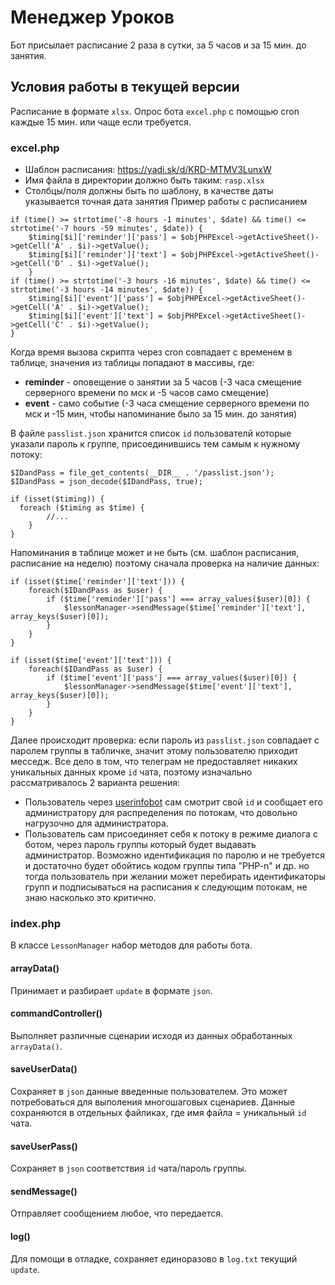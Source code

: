 # Менеджер Уроков
Бот присылает расписание 2 раза в сутки, за 5 часов и за 15 мин. до занятия.
## Условия работы в текущей версии
Расписание в формате `xlsx`. Опрос бота `excel.php` с помощью cron каждые 15 мин. или чаще если требуется.
### excel.php
* Шаблон расписания: https://yadi.sk/d/KRD-MTMV3LunxW
* Имя файла в директории должно быть таким: `rasp.xlsx`
* Столбцы/поля должны быть по шаблону, в качестве даты указывается точная дата занятия
Пример работы с расписанием
```
if (time() >= strtotime('-8 hours -1 minutes', $date) && time() <= strtotime('-7 hours -59 minutes', $date)) {
    $timing[$i]['reminder']['pass'] = $objPHPExcel->getActiveSheet()->getCell('A' . $i)->getValue();
    $timing[$i]['reminder']['text'] = $objPHPExcel->getActiveSheet()->getCell('D' . $i)->getValue();
    }
if (time() >= strtotime('-3 hours -16 minutes', $date) && time() <= strtotime('-3 hours -14 minutes', $date)) {
    $timing[$i]['event']['pass'] = $objPHPExcel->getActiveSheet()->getCell('A' . $i)->getValue();
    $timing[$i]['event']['text'] = $objPHPExcel->getActiveSheet()->getCell('C' . $i)->getValue();
}
```
Когда время вызова скрипта через cron совпадает с временем в таблице, значения из таблицы попадают в массивы, где:
* **reminder** - оповещение о занятии за 5 часов (-3 часа смещение серверного времени по мск и -5 часов само смещение)
* **event** - само событие (-3 часа смещение серверного времени по мск и -15 мин, чтобы напоминание было за 15 мин. до занятия)

В файле `passlist.json` хранится список `id` пользователй которые указали пароль к группе, присоединившись тем самым к нужному потоку:
```
$IDandPass = file_get_contents(__DIR__ . '/passlist.json');
$IDandPass = json_decode($IDandPass, true);

if (isset($timing)) {
  foreach ($timing as $time) {
        //...
    }
}
```
Напоминания в таблице может и не быть (см. шаблон расписания, расписание на неделю) поэтому сначала проверка на наличие данных:
```
if (isset($time['reminder']['text'])) {
    foreach($IDandPass as $user) {
        if ($time['reminder']['pass'] === array_values($user)[0]) {
            $lessonManager->sendMessage($time['reminder']['text'], array_keys($user)[0]);
        }
    }
}

if (isset($time['event']['text'])) {
    foreach($IDandPass as $user) {
        if ($time['event']['pass'] === array_values($user)[0]) {
            $lessonManager->sendMessage($time['event']['text'], array_keys($user)[0]);
        }
    }
}
```
Далее происходит проверка: если пароль из `passlist.json` совпадает с паролем группы в табличке, значит этому пользователю приходит месседж.
Все дело в том, что телеграм не предоставляет никаких уникальных данных кроме `id` чата, поэтому изначально рассматривалось 2 варианта решения:
* Пользователь через [userinfobot](https://telegram.me/userinfobot) сам смотрит свой `id` и сообщает его администратору для распределения по потокам, что довольно нагрузочно для администратора.
* Пользователь сам присоединяет себя к потоку в режиме диалога с ботом, через пароль группы который будет выдавать администратор.
Возможно идентификация по паролю и не требуется и достаточно будет обойтись кодом группы типа "PHP-n" и др. но тогда пользователь при желании может перебирать идентификаторы групп и подписываться на расписания к следующим потокам, не знаю насколько это критично.
### index.php
В классе `LessonManager` набор методов для работы бота.
#### arrayData()
Принимает и разбирает `update` в формате `json`.
#### commandController()
Выполняет различные сценарии исходя из данных обработанных `arrayData()`.
#### saveUserData()
Сохраняет в `json` данные введенные пользователем. Это может потребоваться для выполения многошаговых сценариев. Данные сохраняются в отдельных файликах, где имя файла = уникальный `id` чата.
#### saveUserPass()
Сохраняет в `json` соответствия `id` чата/пароль группы.
#### sendMessage()
Отправляет сообщением любое, что передается.
#### log()
Для помощи в отладке, сохраняет единоразово в `log.txt` текущий `update`.

